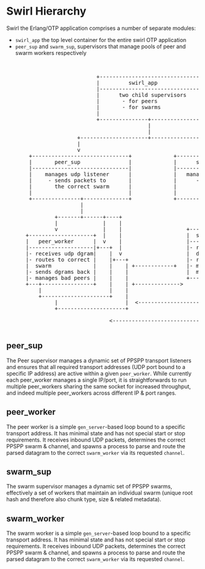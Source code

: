 # Swirl Hierarchy

Swirl the Erlang/OTP application comprises a number of separate modules:

- `swirl_app` the top level container for the entire swirl OTP application
- `peer_sup` and `swarm_sup`, supervisors that manage pools of peer and swarm workers respectively

<pre>


                            +----------------------------------+
                            |         swirl_app                |
                            |----------------------------------|
                            |      two child supervisors       |
                            |       - for peers                |
                            |       - for swarms               |
                            |                                  |
                            +---------------+------------------+
                                            |
                                            |
                      +---------------------+------------------------+
                      |                                              |
                      v                                              v
       +------------------------------+             +------------------------------+
       |       peer_sup               |             |      swarm_sup               |
       |------------------------------|             |------------------------------|
       |    manages udp listener      |             |   manages swarms             |
       |     - sends packets to       |             |      - responds to messages  |
       |       the correct swarm      |             |        from listener         |
       |                              |             |                              |
       +---------------+--------------+             +------------+-----------------+
                       |                                         |
                       |                                         +-------------+-----+
               +-------+------+----+                             |             |     |
               |              |    |                             v             |     |
               v              |    |                    +--------------------+ |     |
      +--------------------+  |    |                    |  swarm_worker      | v     |
      |   peer_worker      |  v    |                    |--------------------|+---+  |
      |--------------------|+---+  |                    |- receives parsed   |    |  v
      |- receives udp dgram|    |  v                    |  dgram/messages    |    |+---+
      |- routes to correct |    |+---+                  |- replies via peer  |    |    |
      |  swarm             |    |    | +------------+   |- maintains swarm   |    |    |
      |- sends dgrams back |    |    |                  |  metadata &amp; chunks |    |    |
      |- manages bad peers |    |    |                  +---+----------------+    |    |
      +---+----------------+    |    | +--------------&gt;     |                     |    |
          |                     |    |                      +---------------------+    |
          +---------------------+    |                       +   |                     |
               |                     |  &lt;--------------------+   +---------------------+
               +---------------------+                                +
                                                                      |
                                &lt;-------------------------------------+

</pre>

## peer_sup

The Peer supervisor manages a dynamic set of PPSPP transport listeners and ensures that
all required transport addresses (UDP port bound to a specific IP address) are active within a given `peer_worker`. While currently each peer_worker manages a single IP/port, it is straightforwards to run multiple peer_workers sharing the same socket for increased throughput, and indeed multiple peer_workers across different IP & port ranges.

## peer_worker

The peer worker is a simple `gen_server`-based loop bound to a specific transport address. It has minimal state and has not special start or stop requirements. It receives inbound UDP packets, determines the correct PPSPP swarm & channel, and spawns a process to parse and route the parsed datagram to the correct `swarm_worker` via its requested `channel`.

## swarm_sup

The swarm supervisor manages a dynamic set of PPSPP swarms, effectively a set of workers that maintain an individual swarm (unique root hash and therefore also chunk type, size & related metadata).

## swarm_worker

The swarm worker is a simple `gen_server`-based loop bound to a specific transport address. It has minimal state and has not special start or stop requirements. It receives inbound UDP packets, determines the correct PPSPP swarm & channel, and spawns a process to parse and route the parsed datagram to the correct `swarm_worker` via its requested `channel`.
